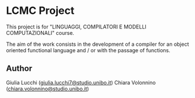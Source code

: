 # LCMC Project
This project is for "LINGUAGGI, COMPILATORI E MODELLI COMPUTAZIONALI" course.

The aim of the work consists in the development of a compiler for an object oriented functional language and / or with the passage of functions.

## Author
Giulia Lucchi (giulia.lucchi7@studio.unibo.it)
Chiara Volonnino (chiara.volonnino@studio.unibo.it)
